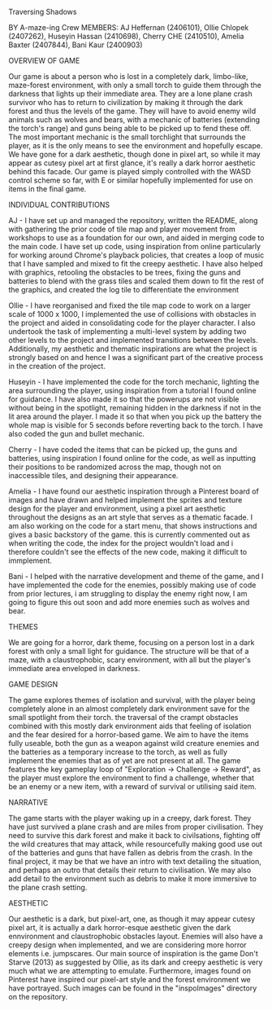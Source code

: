 Traversing Shadows

BY A-maze-ing Crew
MEMBERS: AJ Heffernan (2406101), Ollie Chlopek (2407262), Huseyin Hassan (2410698), Cherry CHE (2410510), Amelia Baxter (2407844), Bani Kaur (2400903)

OVERVIEW OF GAME

Our game is about a person who is lost in a completely dark, limbo-like, maze-forest environment, with only a small torch to guide them through the darkness that lights up their immediate area. They are a lone plane crash survivor who has to return to civilization by making it through the dark forest and thus the levels of the game. They will have to avoid enemy wild animals such as wolves and bears, with a mechanic of batteries (extending the torch's range) and guns being able to be picked up to fend these off. The most important mechanic is the small torchlight that surrounds the player, as it is the only means to see the environment and hopefully escape. We  have gone for a dark aesthetic, though done in pixel art, so while it may appear as cutesy pixel art at first glance, it's really a dark horror aesthetic behind this facade.
Our game is played simply controlled with the WASD control scheme so far, with E or similar hopefully implemented for use on items in the final game.

INDIVIDUAL CONTRIBUTIONS

AJ -  I have set up and managed the repository, written the README, along with gathering the prior code of tile map and player movement from workshops to use as a foundation for our own, and aided in merging code to the main code. I have set up code, using inspiration from online particularly for working around Chrome's playback policies, that creates a loop of music that I have sampled and mixed to fit the creepy aesthetic. I have also helped with graphics, retooling the obstacles to be trees, fixing the guns and batteries to blend with the grass tiles and scaled them down to fit the rest of the graphics, and created the log tile to differentiate the environment 

Ollie - I have reorganised and fixed the tile map code to work on a larger scale of 1000 x 1000, I implemented the use of collisions with obstacles in the project and aided in consolidating code for the player character. I also undertook the task of implementing a multi-level system by adding two other levels to the project and implemented transitions between the levels. Additionally, my aesthetic and thematic inspirations are what the project is strongly based on and hence I was a significant part of the creative process in the creation of the project.

Huseyin - I have implemented the code for the torch mechanic, lighting the area surrounding the player, using inspiration from a tutorial I found online for guidance. I have also made it so that the powerups are not visible without being in the spotlight, remaining hidden in the darkness if not in the lit area around the player. I made it so that when you pick up the battery the whole map is visible for 5 seconds before reverting back to the torch. I have also coded the gun and bullet mechanic.

Cherry - I have coded the items that can be picked up, the guns and batteries, using inspiration I found online for the code, as well as inputting their positions to be randomized across the map, though not on inaccessible tiles, and designing their appearance.

Amelia - I have found our aesthetic inspiration through a Pinterest board of images and have drawn and helped implement the sprites and texture design for the player and environment, using a pixel art aesthetic throughout the designs as an art style that serves as a thematic facade. I am also working on the code for a start menu, that shows instructions and gives a basic backstory of the game. this is currently commented out as when writing the code, the index for the project wouldn't load and i therefore couldn't see the effects of the new code, making it difficult to immplement.

Bani - I helped with the narrative development and theme of the game, and I have implemented the code for the enemies, possibly making use of code from prior lectures, i am struggling to display the enemy right now, I am going to figure this out soon and add more enemies such as wolves and bear.

THEMES

We are going for a horror, dark theme, focusing on a person lost in a dark forest with only a small light for guidance. The structure will be that of a maze, with a claustrophobic, scary environment, with all but the player's immediate area enveloped in darkness.

GAME DESIGN

The game explores themes of isolation and survival, with the player being completely alone in an almost completely dark environment save for the small spotlight from their torch. the traversal of the crampt obstacles combined with this mostly dark environment aids that feeling of isolation and the fear desired for a horror-based game. We aim to have the items fully useable, both the gun as a weapon against wild creature enemies and the batteries as a temporary increase to the torch, as well as fully implement the enemies that as of yet are not present at all. The game features the key gameplay loop of "Exploration -> Challenge -> Reward", as the player must explore the environment to find a challenge, whether that be an enemy or a new item, with a reward of survival or utilising said item.

NARRATIVE

The game starts with the player waking up in a creepy, dark forest. They have just survived a plane crash and are miles from proper civilisation. They need to survive this dark forest and make it back to civilsations, fighting off the wild creatures that may attack, while resourcefully making good use out of the batteries and guns that have fallen as debris from the crash. In the final project, it may be that we have an intro with text detailing the situation, and perhaps an outro that details their return to civilisation. We may also add detail to the environment such as debris to make it more immersive to the plane crash setting.

AESTHETIC

Our aesthetic is a dark, but pixel-art, one, as though it may appear cutesy pixel art, it is actually a dark horror-esque aesthetic given the dark ennvironment and claustrophobic obstacles layout. Enemies will also have a creepy design when implemented, and we are considering more horror elements i.e. jumpscares. Our main source of inspiration is the game Don't Starve (2013) as suggested by Ollie, as its dark and creepy aesthetic is very much what we are attempting to emulate. Furthermore, images found on Pinterest have inspired our pixel-art style and the forest environment we have portrayed. Such images can be found in the "inspoImages" directory on the repository.
